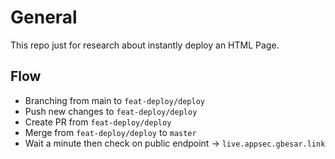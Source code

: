 # General
This repo just for research about instantly deploy an HTML Page.

## Flow
- Branching from main to `feat-deploy/deploy`
- Push new changes to `feat-deploy/deploy`
- Create PR from `feat-deploy/deploy`
- Merge from `feat-deploy/deploy` to `master`
- Wait a minute then check on public endpoint -> `live.appsec.gbesar.link`